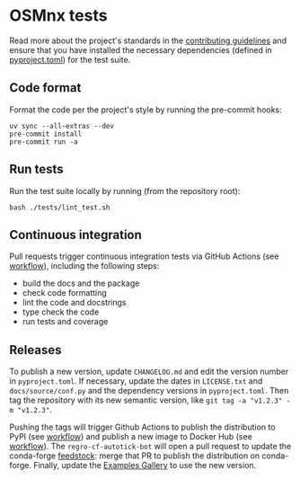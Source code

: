 # OSMnx tests

Read more about the project's standards in the [contributing guidelines](../CONTRIBUTING.md) and ensure that you have installed the necessary dependencies (defined in [pyproject.toml](../pyproject.toml)) for the test suite.

## Code format

Format the code per the project's style by running the pre-commit hooks:

```shell
uv sync --all-extras --dev
pre-commit install
pre-commit run -a
```

## Run tests

Run the test suite locally by running (from the repository root):

```shell
bash ./tests/lint_test.sh
```

## Continuous integration

Pull requests trigger continuous integration tests via GitHub Actions (see [workflow](../.github/workflows/ci.yml)), including the following steps:

- build the docs and the package
- check code formatting
- lint the code and docstrings
- type check the code
- run tests and coverage

## Releases

To publish a new version, update `CHANGELOG.md` and edit the version number in `pyproject.toml`. If necessary, update the dates in `LICENSE.txt` and `docs/source/conf.py` and the dependency versions in `pyproject.toml`. Then tag the repository with its new semantic version, like `git tag -a "v1.2.3" -m "v1.2.3"`.

Pushing the tags will trigger Github Actions to publish the distribution to PyPI (see [workflow](../.github/workflows/build-publish-pypi.yml)) and publish a new image to Docker Hub (see [workflow](../.github/workflows/build-publish-docker.yml)). The `regro-cf-autotick-bot` will open a pull request to update the conda-forge [feedstock](https://github.com/conda-forge/osmnx-feedstock): merge that PR to publish the distribution on conda-forge. Finally, update the [Examples Gallery](https://github.com/gboeing/osmnx-examples) to use the new version.
